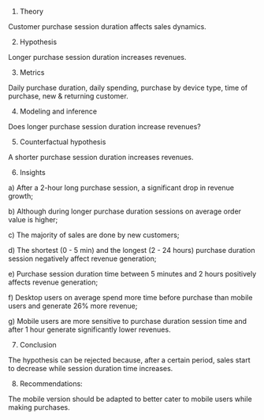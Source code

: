 1. Theory

Customer purchase session duration affects sales dynamics.

2. Hypothesis

Longer purchase session duration increases revenues.

3. Metrics

Daily purchase duration, daily spending, purchase by device type, time of purchase, new & returning customer.


4. Modeling and inference

Does longer purchase session duration increase revenues?


5. Counterfactual hypothesis

A shorter purchase session duration increases revenues.

6. Insights

a) After a 2-hour long purchase session, a significant drop in revenue growth;

b) Although during longer purchase duration sessions on average order value is higher;

c) The majority of sales are done by new customers;

d) The shortest (0 - 5 min) and the longest (2 - 24 hours) purchase duration session negatively affect revenue generation;

e) Purchase session duration time between 5 minutes and 2 hours positively affects revenue generation;

f) Desktop users on average spend more time before purchase than mobile users and generate  26% more revenue;

g) Mobile users are more sensitive to purchase duration session time and after 1 hour generate significantly lower revenues.

7. Conclusion

The hypothesis can be rejected because, after a certain period, sales start to decrease while session duration time increases.

8. Recommendations:

The mobile version should be adapted to better cater to mobile users while making purchases.
